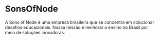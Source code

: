 # SonsOfNode
A Sons of Node é uma empresa brasileira que se concentra em solucionar desafios educacionais. Nossa missão é melhorar o ensino no Brasil por meio de soluções inovadoras. 
